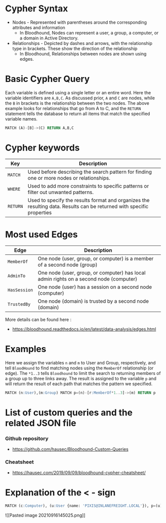 # Cypher Syntax
- Nodes - Represented with parentheses around the corresponding attributes and information
	- In Bloodhound, Nodes can represent a user, a group, a computer, or a domain in Active Directory.
- Relationships - Depicted by dashes and arrows, with the relationship type in brackets. These show the direction of the relationship
	- In Bloodhound, Relationships between nodes are shown using edges.

# Basic Cypher Query
Each variable is defined using a single letter or an entire word. Here the variable identifiers are `A,B,C`. As discussed prior, `A` and `C` are nodes, while the `B` in brackets is the relationship between the two nodes. The above example looks for relationships that go from A to C, and the `RETURN` statement tells the database to return all items that match the specified variable names.
```sql
MATCH (A)-[B]->(C) RETURN A,B,C
```

# Cypher keywords
| Key | Description |
| --- | ----------- |
| `MATCH` | Used before describing the search pattern for finding one or more nodes or relationships.|
| `WHERE` | Used to add more constraints to specific patterns or filter out unwanted patterns. |
| `RETURN` | Used to specify the results format and organizes the resulting data. Results can be returned with specific properties | lists, ordering, etc.


# Most used Edges
| Edge | Description |
| ----- | ------------ |
| `MemberOf`  | One node (user, group, or computer) is a member of a second node (group) |
| `AdminTo` | One node (user, group, or computer) has local admin rights on a second node (computer) |
| `HasSession` | One node (user) has a session on a second node (computer) |
| `TrustedBy` | One node (domain) is trusted by a second node (domain) |

More details can be found here :
- https://bloodhound.readthedocs.io/en/latest/data-analysis/edges.html

# Examples 
Here we assign the variables `n` and `m` to User and Group, respectively, and tell `BloodHound` to find matching nodes using the `MemberOf` relationship (or edge). The `*1..3` tells `Bloodhound` to limit the search to returning members of a group up to three links away. The result is assigned to the variable `p` and will return the result of each path that matches the pattern we specified.
```sql
MATCH (n:User),(m:Group) MATCH p=(n)-[r:MemberOf*1..3]->(m) RETURN p
```


# List of custom queries and the related JSON file
### Github repository
- https://github.com/hausec/Bloodhound-Custom-Queries

### Cheatsheet
- https://hausec.com/2019/09/09/bloodhound-cypher-cheatsheet/

# Explanation of the < - sign
```sql
MATCH (c:Computer), (u:User {name: 'PIXIS@INLANEFREIGHT.LOCAL'}), p=(u)<-[HasSession]-(c) return p
```

![[Pasted image 20210916145025.png]]
